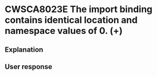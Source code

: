 # CWSCA8023E The import binding contains identical location and namespace values of 0. (+)

## Explanation

## User response
